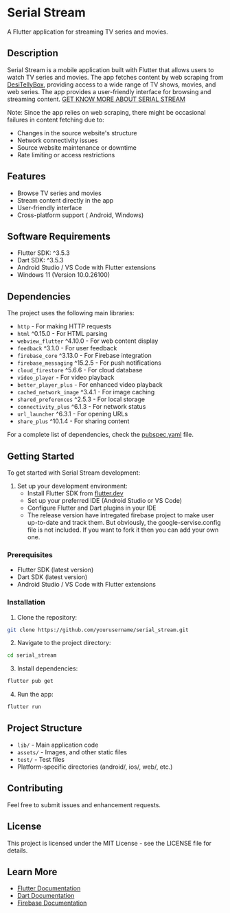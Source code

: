 # Serial Stream

A Flutter application for streaming TV series and movies.

## Description
Serial Stream is a mobile application built with Flutter that allows users to watch TV series and movies. The app fetches content by web scraping from [DesiTellyBox](http://desitellybox.to/), providing access to a wide range of TV shows, movies, and web series. The app provides a user-friendly interface for browsing and streaming content.
[GET KNOW MORE ABOUT SERIAL STREAM](https://somnathdashs.github.io/apps/serial_stream/)

Note: Since the app relies on web scraping, there might be occasional failures in content fetching due to:
- Changes in the source website's structure
- Network connectivity issues
- Source website maintenance or downtime
- Rate limiting or access restrictions

## Features
- Browse TV series and movies
- Stream content directly in the app
- User-friendly interface
- Cross-platform support ( Android, Windows)

## Software Requirements
- Flutter SDK: ^3.5.3
- Dart SDK: ^3.5.3
- Android Studio / VS Code with Flutter extensions
- Windows 11 (Version 10.0.26100)

## Dependencies
The project uses the following main libraries:
- `http` - For making HTTP requests
- `html` ^0.15.0 - For HTML parsing
- `webview_flutter` ^4.10.0 - For web content display
- `feedback` ^3.1.0 - For user feedback
- `firebase_core` ^3.13.0 - For Firebase integration
- `firebase_messaging` ^15.2.5 - For push notifications
- `cloud_firestore` ^5.6.6 - For cloud database
- `video_player` - For video playback
- `better_player_plus` - For enhanced video playback
- `cached_network_image` ^3.4.1 - For image caching
- `shared_preferences` ^2.5.3 - For local storage
- `connectivity_plus` ^6.1.3 - For network status
- `url_launcher` ^6.3.1 - For opening URLs
- `share_plus` ^10.1.4 - For sharing content

For a complete list of dependencies, check the [pubspec.yaml](https://github.com/somnathdashs/Serial_Stream/blob/main/pubspec.yaml) file.

## Getting Started
To get started with Serial Stream development:

1. Set up your development environment:
   - Install Flutter SDK from [flutter.dev](https://flutter.dev/docs/get-started/install)
   - Set up your preferred IDE (Android Studio or VS Code)
   - Configure Flutter and Dart plugins in your IDE 
   - The release version have intregated firebase project to make user up-to-date and track them. But obviously, the google-servise.config file is not included. If you want to fork it then you can add your own one.


### Prerequisites
- Flutter SDK (latest version)
- Dart SDK (latest version)
- Android Studio / VS Code with Flutter extensions

### Installation
1. Clone the repository:
```bash
git clone https://github.com/yourusername/serial_stream.git
```

2. Navigate to the project directory:
```bash
cd serial_stream
```

3. Install dependencies:
```bash
flutter pub get
```

4. Run the app:
```bash
flutter run
```

## Project Structure
- `lib/` - Main application code
- `assets/` - Images, and other static files
- `test/` - Test files
- Platform-specific directories (android/, ios/, web/, etc.)

## Contributing
Feel free to submit issues and enhancement requests.

## License
This project is licensed under the MIT License - see the LICENSE file for details.

## Learn More
- [Flutter Documentation](https://docs.flutter.dev/)
- [Dart Documentation](https://dart.dev/guides)
- [Firebase Documentation](https://firebase.google.com/docs)
